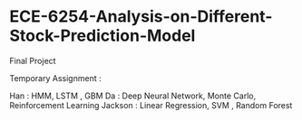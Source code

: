 # ECE-6254-Analysis-on-Different-Stock-Prediction-Model
Final Project


Temporary Assignment :

Han     : HMM, LSTM , GBM
Da      : Deep Neural Network, Monte Carlo, Reinforcement Learning
Jackson : Linear Regression, SVM , Random Forest
